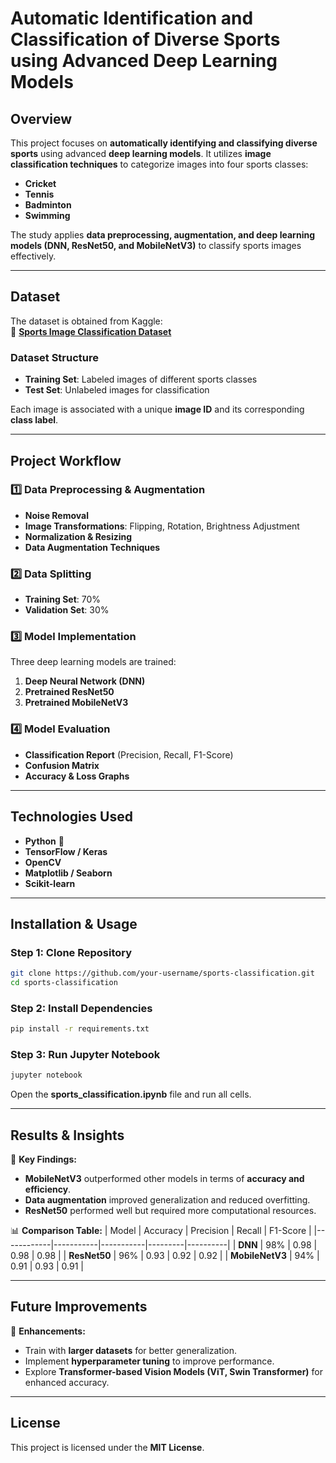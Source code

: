 # **Automatic Identification and Classification of Diverse Sports using Advanced Deep Learning Models**

## **Overview**
This project focuses on **automatically identifying and classifying diverse sports** using advanced **deep learning models**. It utilizes **image classification techniques** to categorize images into four sports classes:  
- **Cricket**  
- **Tennis**  
- **Badminton**  
- **Swimming**  

The study applies **data preprocessing, augmentation, and deep learning models (DNN, ResNet50, and MobileNetV3)** to classify sports images effectively.

---

## **Dataset**
The dataset is obtained from Kaggle:  
🔗 **[Sports Image Classification Dataset](https://www.kaggle.com/datasets/sidharkal/sports-image-classification/data)**  

### **Dataset Structure**
- **Training Set**: Labeled images of different sports classes  
- **Test Set**: Unlabeled images for classification  

Each image is associated with a unique **image ID** and its corresponding **class label**.

---

## **Project Workflow**
### **1️⃣ Data Preprocessing & Augmentation**
- **Noise Removal**
- **Image Transformations**: Flipping, Rotation, Brightness Adjustment  
- **Normalization & Resizing**  
- **Data Augmentation Techniques**

### **2️⃣ Data Splitting**
- **Training Set**: 70%  
- **Validation Set**: 30%  

### **3️⃣ Model Implementation**
Three deep learning models are trained:
1. **Deep Neural Network (DNN)**
2. **Pretrained ResNet50**
3. **Pretrained MobileNetV3**

### **4️⃣ Model Evaluation**
- **Classification Report** (Precision, Recall, F1-Score)  
- **Confusion Matrix**  
- **Accuracy & Loss Graphs**  

---

## **Technologies Used**
- **Python** 🐍  
- **TensorFlow / Keras**  
- **OpenCV**  
- **Matplotlib / Seaborn**  
- **Scikit-learn**  

---

## **Installation & Usage**
### **Step 1: Clone Repository**
```bash
git clone https://github.com/your-username/sports-classification.git
cd sports-classification
```

### **Step 2: Install Dependencies**
```bash
pip install -r requirements.txt
```

### **Step 3: Run Jupyter Notebook**
```bash
jupyter notebook
```
Open the **sports_classification.ipynb** file and run all cells.

---

## **Results & Insights**
📌 **Key Findings:**
- **MobileNetV3** outperformed other models in terms of **accuracy and efficiency**.  
- **Data augmentation** improved generalization and reduced overfitting.  
- **ResNet50** performed well but required more computational resources.  

📊 **Comparison Table:**
| Model       | Accuracy  | Precision | Recall  | F1-Score |
|------------|-----------|-----------|---------|----------|
| **DNN**    | 98%     | 0.98    | 0.98    | 0.98    |
| **ResNet50** | 96%  | 0.93      | 0.92    | 0.92     |
| **MobileNetV3** | 94% | 0.91   | 0.93    | 0.91     |

---

## **Future Improvements**
🚀 **Enhancements:**
- Train with **larger datasets** for better generalization.  
- Implement **hyperparameter tuning** to improve performance.  
- Explore **Transformer-based Vision Models (ViT, Swin Transformer)** for enhanced accuracy.  

---


## **License**
This project is licensed under the **MIT License**.
